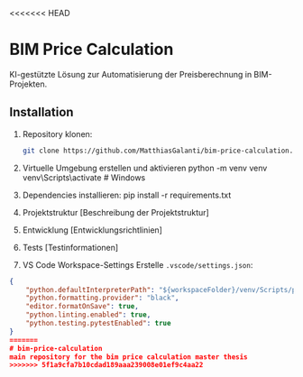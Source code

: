 <<<<<<< HEAD
# BIM Price Calculation

KI-gestützte Lösung zur Automatisierung der Preisberechnung in BIM-Projekten.

## Installation

1. Repository klonen:
   ```bash
   git clone https://github.com/MatthiasGalanti/bim-price-calculation.git 

2. Virtuelle Umgebung erstellen und aktivieren
    python -m venv venv
    venv\Scripts\activate  # Windows

3. Dependencies installieren: 
    pip install -r requirements.txt

4. Projektstruktur
[Beschreibung der Projektstruktur]

5. Entwicklung
[Entwicklungsrichtlinien]

6. Tests
[Testinformationen]

7. VS Code Workspace-Settings
Erstelle `.vscode/settings.json`:
```json
{
    "python.defaultInterpreterPath": "${workspaceFolder}/venv/Scripts/python.exe",
    "python.formatting.provider": "black",
    "editor.formatOnSave": true,
    "python.linting.enabled": true,
    "python.testing.pytestEnabled": true
}
=======
# bim-price-calculation
main repository for the bim price calculation master thesis
>>>>>>> 5f1a9cfa7b10cdad189aaa239008e01ef9c4aa22

